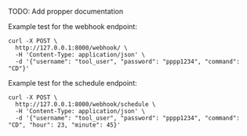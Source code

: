 TODO: Add propper documentation

Example test for the webhook endpoint:
```
curl -X POST \
  http://127.0.0.1:8000/webhook/ \
  -H 'Content-Type: application/json' \
  -d '{"username": "tool_user", "password": "pppp1234", "command": "CD"}'
```

Example test for the schedule endpoint:
```
curl -X POST \
  http://127.0.0.1:8000/webhook/schedule \
  -H 'Content-Type: application/json' \
  -d '{"username": "tool_user", "password": "pppp1234", "command": "CD", "hour": 23, "minute": 45}'
```